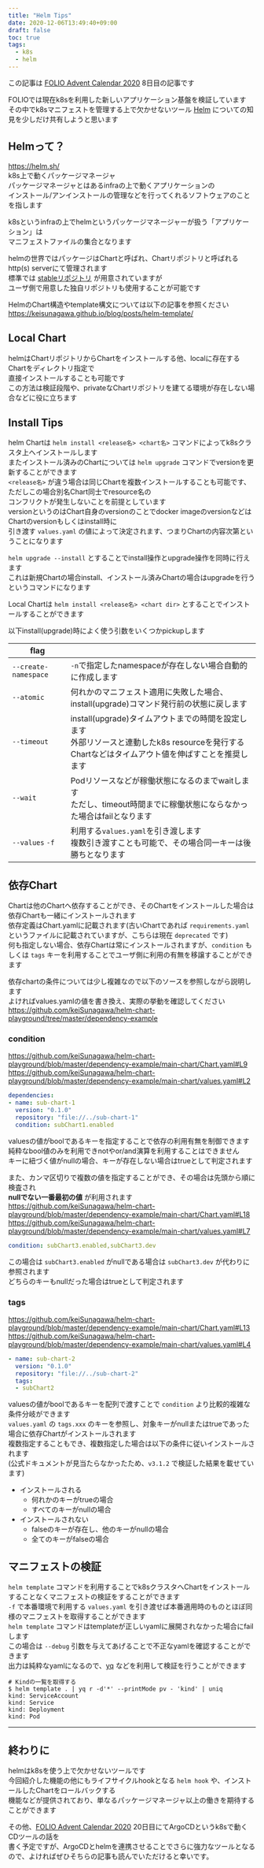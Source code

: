 ```yaml
---
title: "Helm Tips"
date: 2020-12-06T13:49:40+09:00
draft: false
toc: true
tags:
  - k8s
  - helm
---
```

この記事は [FOLIO Advent Calendar 2020](https://adventar.org/calendars/5553) 8日目の記事です  

FOLIOでは現在k8sを利用した新しいアプリケーション基盤を検証しています  
その中でk8sマニフェストを管理する上で欠かせないツール [Helm](https://helm.sh/) についての知見を少しだけ共有しようと思います  

## Helmって？
https://helm.sh/  
k8s上で動くパッケージマネージャ  
パッケージマネージャとはあるinfraの上で動くアプリケーションの  
インストール/アンインストールの管理などを行ってくれるソフトウェアのことを指します  

k8sというinfraの上でhelmというパッケージマネージャーが扱う「アプリケーション」は  
マニフェストファイルの集合となります  

helmの世界ではパッケージはChartと呼ばれ、Chartリポジトリと呼ばれるhttp(s) serverにて管理されます  
標準では [stableリポジトリ](https://charts.helm.sh/stable/index.yaml) が用意されていますが  
ユーザ側で用意した独自リポジトリも使用することが可能です  

HelmのChart構造やtemplate構文については以下の記事を参照ください  
https://keisunagawa.github.io/blog/posts/helm-template/  

## Local Chart
helmはChartリポジトリからChartをインストールする他、localに存在するChartをディレクトリ指定で  
直接インストールすることも可能です  
この方法は検証段階や、privateなChartリポジトリを建てる環境が存在しない場合などに役に立ちます  

## Install Tips
helm Chartは `helm install <release名> <chart名>` コマンドによってk8sクラスタ上へインストールします  
またインストール済みのChartについては `helm upgrade` コマンドでversionを更新することができます  
`<release名>` が違う場合は同じChartを複数インストールすることも可能です、ただしこの場合別名Chart同士でresource名の  
コンフリクトが発生しないことを前提としています  
versionというのはChart自身のversionのことでdocker imageのversionなどはChartのversionもしくはinstall時に  
引き渡す `values.yaml` の値によって決定されます、つまりChartの内容次第ということになります  

`helm upgrade --install` とすることでinstall操作とupgrade操作を同時に行えます  
これは新規Chartの場合install、インストール済みChartの場合はupgradeを行うというコマンドになります  

Local Chartは `helm install <release名> <chart dir>` とすることでインストールすることができます  

以下install(upgrade)時によく使う引数をいくつかpickupします  

|flag|  |  
|--|--|  
|`--create-namespace`|`-n`で指定したnamespaceが存在しない場合自動的に作成します|  
|`--atomic`|何れかのマニフェスト適用に失敗した場合、install(upgrade)コマンド発行前の状態に戻します|  
|`--timeout`|install(upgrade)タイムアウトまでの時間を設定します</br>外部リソースと連動したk8s resourceを発行するChartなどはタイムアウト値を伸ばすことを推奨します|  
|`--wait`|Podリソースなどが稼働状態になるのまでwaitします</br>ただし、timeout時間までに稼働状態にならなかった場合はfailとなります|  
|`--values` `-f`|利用する`values.yaml`を引き渡します</br>複数引き渡すことも可能で、その場合同一キーは後勝ちとなります|  

## 依存Chart
Chartは他のChartへ依存することができ、そのChartをインストールした場合は依存Chartも一緒にインストールされます  
依存定義はChart.yamlに記載されます(古いChartであれば `requirements.yaml` というファイルに記載されていますが、こちらは現在 `deprecated` です)  
何も指定しない場合、依存Chartは常にインストールされますが、`condition` もしくは `tags` キーを利用することでユーザ側に利用の有無を移譲することができます  

依存chartの条件については少し複雑なので以下のソースを参照しながら説明します  
よければvalues.yamlの値を書き換え、実際の挙動を確認してください  
https://github.com/keiSunagawa/helm-chart-playground/tree/master/dependency-example  

### condition
https://github.com/keiSunagawa/helm-chart-playground/blob/master/dependency-example/main-chart/Chart.yaml#L9  
https://github.com/keiSunagawa/helm-chart-playground/blob/master/dependency-example/main-chart/values.yaml#L2  
```yaml
dependencies:
- name: sub-chart-1
  version: "0.1.0"
  repository: "file://../sub-chart-1"
  condition: subChart1.enabled
```
valuesの値がboolであるキーを指定することで依存の利用有無を制御できます  
純粋なbool値のみを利用できnotやor/and演算を利用することはできません  
キーに紐づく値がnullの場合、キーが存在しない場合はtrueとして判定されます  

また、カンマ区切りで複数の値を指定することができ、その場合は先頭から順に検査され  
**nullでない一番最初の値** が利用されます  
https://github.com/keiSunagawa/helm-chart-playground/blob/master/dependency-example/main-chart/Chart.yaml#L18  
https://github.com/keiSunagawa/helm-chart-playground/blob/master/dependency-example/main-chart/values.yaml#L7  
```yaml
condition: subChart3.enabled,subChart3.dev
```
この場合は `subChart3.enabled` がnullである場合は `subChart3.dev` が代わりに参照されます  
どちらのキーもnullだった場合はtrueとして判定されます  

### tags
https://github.com/keiSunagawa/helm-chart-playground/blob/master/dependency-example/main-chart/Chart.yaml#L13  
https://github.com/keiSunagawa/helm-chart-playground/blob/master/dependency-example/main-chart/values.yaml#L4  
```yaml
- name: sub-chart-2
  version: "0.1.0"
  repository: "file://../sub-chart-2"
  tags:
  - subChart2
```
valuesの値がboolであるキーを配列で渡すことで `condition` より比較的複雑な条件分岐ができます  
`values.yaml` の `tags.xxx` のキーを参照し、対象キーがnullまたはtrueであった場合に依存Chartがインストールされます  
複数指定することもでき、複数指定した場合は以下の条件に従いインストールされます  
(公式ドキュメントが見当たらなかったため、`v3.1.2` で検証した結果を載せています)  
- インストールされる
  - 何れかのキーがtrueの場合
  - すべてのキーがnullの場合
- インストールされない
  - falseのキーが存在し、他のキーがnullの場合
  - 全てのキーがfalseの場合

## マニフェストの検証
`helm template` コマンドを利用することでk8sクラスタへChartをインストールすることなくマニフェストの検証をすることができます  
`-f` で本番環境で利用する `values.yaml` を引き渡せば本番適用時のものとほぼ同様のマニフェストを取得することができます  
`helm template` コマンドはtemplateが正しいyamlに展開されなかった場合にfailします  
この場合は `--debug` 引数を与えてあげることで不正なyamlを確認することができます  
出力は純粋なyamlになるので、[yq](https://github.com/mikefarah/yq) などを利用して検証を行うことができます  
```shell
# Kindの一覧を取得する
$ helm template . | yq r -d'*' --printMode pv - 'kind' | uniq
kind: ServiceAccount
kind: Service
kind: Deployment
kind: Pod
```

----

## 終わりに
helmはk8sを使う上で欠かせないツールです  
今回紹介した機能の他にもライフサイクルhookとなる `helm hook` や、インストールしたChartをロールバックする  
機能などが提供されており、単なるパッケージマネージャ以上の働きを期待することができます  

その他、[FOLIO Advent Calendar 2020](https://adventar.org/calendars/5553) 20日目にてArgoCDというk8sで動くCDツールの話を  
書く予定ですが、ArgoCDとhelmを連携させることでさらに強力なツールとなるので、よければぜひそちらの記事も読んでいただけると幸いです。  

